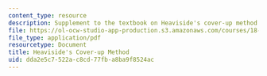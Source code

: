 ```yaml
---
content_type: resource
description: Supplement to the textbook on Heaviside's cover-up method.
file: https://ol-ocw-studio-app-production.s3.amazonaws.com/courses/18-01-single-variable-calculus-fall-2006/dda2e5c7522ac8cd77fba8ba9f8524ac_f_hscvr_up_methd.pdf
file_type: application/pdf
resourcetype: Document
title: Heaviside's Cover-up Method
uid: dda2e5c7-522a-c8cd-77fb-a8ba9f8524ac
---
```

